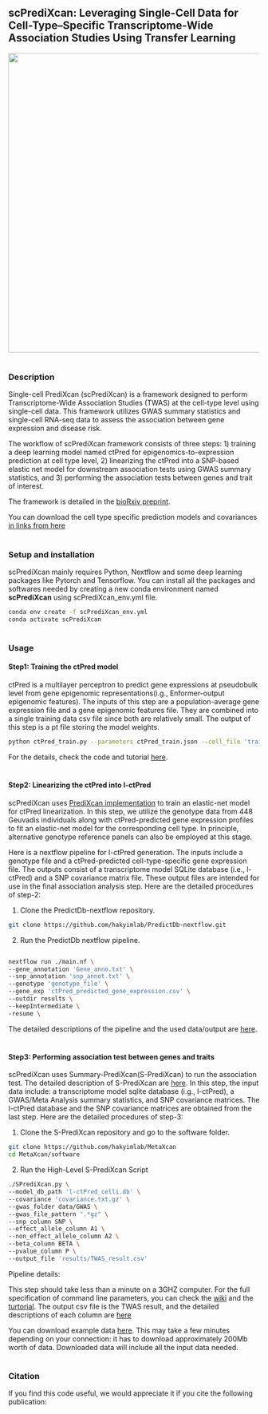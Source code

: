 ## scPrediXcan: Leveraging Single-Cell Data for Cell-Type–Specific Transcriptome-Wide Association Studies Using Transfer Learning  
<p align="center">
  <img height="600" src="Figures/scPrediXcan_workflow.png">
</p>

#
### Description 
Single-cell PrediXcan (scPrediXcan) is a framework designed to perform Transcriptome-Wide Association Studies (TWAS) at the cell-type level using single-cell data. This framework utilizes GWAS summary statistics and single-cell RNA-seq data to assess the association between gene expression and disease risk.

The workflow of scPrediXcan framework consists of three steps: 1) training a deep learning model named ctPred for epigenomics-to-expression prediction at cell type level, 2) linearizing the ctPred into a SNP-based elastic net model for downstream association tests using GWAS summary statistics, and 3) performing the association tests between genes and trait of interest. 

The framework is detailed in the [bioRxiv preprint]().

You can download the cell type specific prediction models and covariances [in links from here](https://predictdb.org/post/2024/10/14/scpredixcan-prediction-models/)

#
### Setup and installation
scPrediXcan mainly requires Python, Nextflow and some deep learning packages like Pytorch and Tensorflow. You can install all the packages and softwares needed by creating a new conda environment named **scPrediXcan** using scPrediXcan_env.yml file.
```bash
conda env create -f scPrediXcan_env.yml
conda activate scPrediXcan

```

#
### Usage

#### Step1: Training the ctPred model  
ctPred is a multilayer perceptron to predict gene expressions at pseudobulk level from gene epigenomic representations(i.g., Enformer-output epigenomic features). The inputs of this step are a population-average gene expression file and a gene epigenomic features file. They are combined into a single training data csv file since both are relatively small. The output of this step is a pt file storing the model weights.

```bash
python ctPred_train.py --parameters ctPred_train.json --cell_file 'training_data.csv'

```
For the details, check the code and tutorial [here](https://github.com/hakyimlab/scPrediXcan/tree/master/Scripts/ctPred).

#
#### Step2: Linearizing the ctPred into l-ctPred  
scPrediXcan uses [PrediXcan implementation](https://www.nature.com/articles/ng.3367) to train an elastic-net model for ctPred linearization. In this step, we utilize the genotype data from 448 Geuvadis individuals along with ctPred-predicted gene expression profiles to fit an elastic-net model for the corresponding cell type. In principle, alternative genotype reference panels can also be employed at this stage. 

Here is a nextflow pipeline for l-ctPred generation. The inputs include a genotype file and a ctPred-predicted cell-type-specific gene expression file. The outputs consist of a transcriptome model SQLite database (i.e., l-ctPred) and a SNP covariance matrix file. These output files are intended for use in the final association analysis step.
Here are the detailed procedures of step-2:

1) Clone the PredictDb-nextflow repository.
```bash
git clone https://github.com/hakyimlab/PredictDb-nextflow.git
```

2) Run the PredictDb nextflow pipeline.
```bash

nextflow run ./main.nf \
--gene_annotation 'Gene_anno.txt' \
--snp_annotation 'snp_annot.txt' \
--genotype 'genotype_file' \
--gene_exp 'ctPred_predicted_gene_expression.csv' \
--outdir results \
--keepIntermediate \
-resume \

```
The detailed descriptions of the pipeline and the used data/output are [here](https://github.com/hakyimlab/PredictDb-nextflow/blob/master/docs/usage.md).

#
#### Step3: Performing association test between genes and traits 

scPrediXcan uses Summary-PrediXcan(S-PrediXcan) to run the association test. The detailed description of S-PrediXcan are [here](https://github.com/hakyimlab/MetaXcan/wiki/S-PrediXcan-Command-Line-Tutorial). In this step, the input data include: a transcriptome model sqlite database (i.g., l-ctPred), a GWAS/Meta Analysis summary statistics, and SNP covariance matrices. The l-ctPred database and the SNP covariance matrices are obtained from the last step. Here are the detailed procedures of step-3:

1) Clone the S-PrediXcan repository and go to the software folder.
```bash
git clone https://github.com/hakyimlab/MetaXcan
cd MetaXcan/software
```

2) Run the High-Level S-PrediXcan Script
```bash
./SPrediXcan.py \
--model_db_path 'l-ctPred_celli.db' \
--covariance 'covariance.txt.gz' \
--gwas_folder data/GWAS \
--gwas_file_pattern ".*gz" \
--snp_column SNP \
--effect_allele_column A1 \
--non_effect_allele_column A2 \
--beta_column BETA \
--pvalue_column P \
--output_file 'results/TWAS_result.csv'
```

Pipeline details:

This step should take less than a minute on a 3GHZ computer. For the full specification of command line parameters, you can check the [wiki](https://github.com/hakyimlab/MetaXcan/wiki/MetaXcan's-Command-Line-Reference) and the [turtorial](https://github.com/hakyimlab/MetaXcan/wiki/S-PrediXcan-Command-Line-Tutorial). The output csv file is the TWAS result, and the detailed descriptions of each column are [here](https://github.com/hakyimlab/MetaXcan/wiki/S-PrediXcan-Command-Line-Tutorial)

You can download example data [here](https://uchicago.box.com/s/us7qhue3juubq66tktpogeansahxszg9). This may take a few minutes depending on your connection: it has to download approximately 200Mb worth of data. Downloaded data will include all the input data needed.


# 
### Citation
If you find this code useful, we would appreciate it if you cite the following publication:
